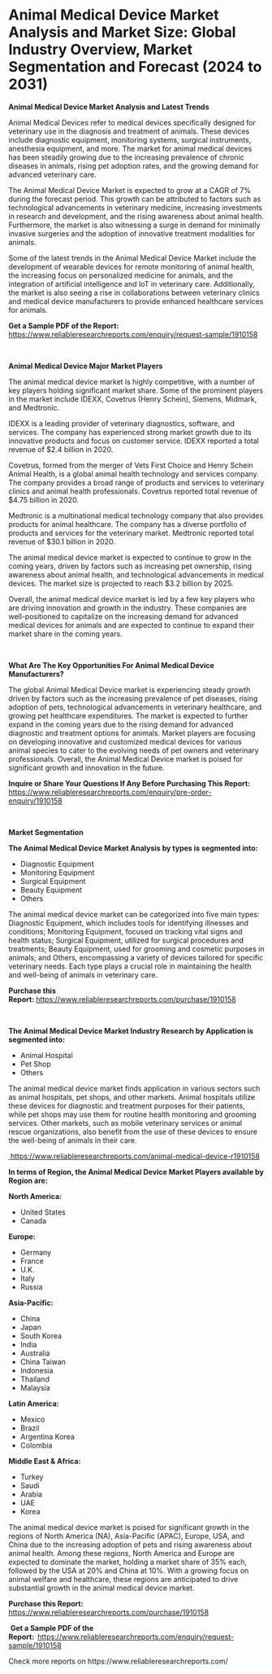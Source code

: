 <p><h1>Animal Medical Device Market Analysis and Market Size: Global Industry Overview, Market Segmentation and Forecast (2024 to 2031)</h1></p><p><strong>Animal Medical Device Market Analysis and Latest Trends</strong></p>
<p><p>Animal Medical Devices refer to medical devices specifically designed for veterinary use in the diagnosis and treatment of animals. These devices include diagnostic equipment, monitoring systems, surgical instruments, anesthesia equipment, and more. The market for animal medical devices has been steadily growing due to the increasing prevalence of chronic diseases in animals, rising pet adoption rates, and the growing demand for advanced veterinary care.</p><p>The Animal Medical Device Market is expected to grow at a CAGR of 7% during the forecast period. This growth can be attributed to factors such as technological advancements in veterinary medicine, increasing investments in research and development, and the rising awareness about animal health. Furthermore, the market is also witnessing a surge in demand for minimally invasive surgeries and the adoption of innovative treatment modalities for animals.</p><p>Some of the latest trends in the Animal Medical Device Market include the development of wearable devices for remote monitoring of animal health, the increasing focus on personalized medicine for animals, and the integration of artificial intelligence and IoT in veterinary care. Additionally, the market is also seeing a rise in collaborations between veterinary clinics and medical device manufacturers to provide enhanced healthcare services for animals.</p></p>
<p><strong>Get a Sample PDF of the Report:&nbsp;</strong> <a href="https://www.reliableresearchreports.com/enquiry/request-sample/1910158">https://www.reliableresearchreports.com/enquiry/request-sample/1910158</a></p>
<p>&nbsp;</p>
<p><strong>Animal Medical Device Major Market Players</strong></p>
<p><p>The animal medical device market is highly competitive, with a number of key players holding significant market share. Some of the prominent players in the market include IDEXX, Covetrus (Henry Schein), Siemens, Midmark, and Medtronic.</p><p>IDEXX is a leading provider of veterinary diagnostics, software, and services. The company has experienced strong market growth due to its innovative products and focus on customer service. IDEXX reported a total revenue of $2.4 billion in 2020.</p><p>Covetrus, formed from the merger of Vets First Choice and Henry Schein Animal Health, is a global animal health technology and services company. The company provides a broad range of products and services to veterinary clinics and animal health professionals. Covetrus reported total revenue of $4.75 billion in 2020.</p><p>Medtronic is a multinational medical technology company that also provides products for animal healthcare. The company has a diverse portfolio of products and services for the veterinary market. Medtronic reported total revenue of $30.1 billion in 2020.</p><p>The animal medical device market is expected to continue to grow in the coming years, driven by factors such as increasing pet ownership, rising awareness about animal health, and technological advancements in medical devices. The market size is projected to reach $3.2 billion by 2025.</p><p>Overall, the animal medical device market is led by a few key players who are driving innovation and growth in the industry. These companies are well-positioned to capitalize on the increasing demand for advanced medical devices for animals and are expected to continue to expand their market share in the coming years.</p></p>
<p>&nbsp;</p>
<p><strong>What Are The Key Opportunities For Animal Medical Device Manufacturers?</strong></p>
<p><p>The global Animal Medical Device market is experiencing steady growth driven by factors such as the increasing prevalence of pet diseases, rising adoption of pets, technological advancements in veterinary healthcare, and growing pet healthcare expenditures. The market is expected to further expand in the coming years due to the rising demand for advanced diagnostic and treatment options for animals. Market players are focusing on developing innovative and customized medical devices for various animal species to cater to the evolving needs of pet owners and veterinary professionals. Overall, the Animal Medical Device market is poised for significant growth and innovation in the future.</p></p>
<p><strong>Inquire or Share Your Questions If Any Before Purchasing This Report:</strong> <a href="https://www.reliableresearchreports.com/enquiry/pre-order-enquiry/1910158">https://www.reliableresearchreports.com/enquiry/pre-order-enquiry/1910158</a></p>
<p>&nbsp;</p>
<p><strong>Market Segmentation</strong></p>
<p><strong>The Animal Medical Device Market Analysis by types is segmented into:</strong></p>
<p><ul><li>Diagnostic Equipment</li><li>Monitoring Equipment</li><li>Surgical Equipment</li><li>Beauty Equipment</li><li>Others</li></ul></p>
<p><p>The animal medical device market can be categorized into five main types: Diagnostic Equipment, which includes tools for identifying illnesses and conditions; Monitoring Equipment, focused on tracking vital signs and health status; Surgical Equipment, utilized for surgical procedures and treatments; Beauty Equipment, used for grooming and cosmetic purposes in animals; and Others, encompassing a variety of devices tailored for specific veterinary needs. Each type plays a crucial role in maintaining the health and well-being of animals in veterinary care.</p></p>
<p><strong>Purchase this Report:&nbsp;</strong><a href="https://www.reliableresearchreports.com/purchase/1910158">https://www.reliableresearchreports.com/purchase/1910158</a></p>
<p>&nbsp;</p>
<p><strong>The Animal Medical Device Market Industry Research by Application is segmented into:</strong></p>
<p><ul><li>Animal Hospital</li><li>Pet Shop</li><li>Others</li></ul></p>
<p><p>The animal medical device market finds application in various sectors such as animal hospitals, pet shops, and other markets. Animal hospitals utilize these devices for diagnostic and treatment purposes for their patients, while pet shops may use them for routine health monitoring and grooming services. Other markets, such as mobile veterinary services or animal rescue organizations, also benefit from the use of these devices to ensure the well-being of animals in their care.</p></p>
<p><a href="https://www.reliableresearchreports.com/animal-medical-device-r1910158">&nbsp;https://www.reliableresearchreports.com/animal-medical-device-r1910158</a></p>
<p><strong>In terms of Region, the Animal Medical Device Market Players available by Region are:</strong></p>
<p>
    <p> <strong> North America: </strong>
        <ul>
            <li>United States</li>
            <li>Canada</li>
        </ul>
        </p> 
    <p> <strong> Europe: </strong>
        <ul>
            <li>Germany</li>
            <li>France</li>
            <li>U.K.</li>
            <li>Italy</li>
            <li>Russia</li>
        </ul>
        </p> 
    <p> <strong> Asia-Pacific: </strong>
        <ul>
            <li>China</li>
            <li>Japan</li>
            <li>South Korea</li>
            <li>India</li>
            <li>Australia</li>
            <li>China Taiwan</li>
            <li>Indonesia</li>
            <li>Thailand</li>
            <li>Malaysia</li>
        </ul>
        </p> 
    <p> <strong> Latin America: </strong>
        <ul>
            <li>Mexico</li>
            <li>Brazil</li>
            <li>Argentina Korea</li>
            <li>Colombia</li>
        </ul>
        </p> 
    <p> <strong> Middle East & Africa: </strong>
        <ul>
            <li>Turkey</li>
            <li>Saudi</li>
            <li>Arabia</li>
            <li>UAE</li>
            <li>Korea</li>
        </ul>
    </p>
    </p>
<p><p>The animal medical device market is poised for significant growth in the regions of North America (NA), Asia-Pacific (APAC), Europe, USA, and China due to the increasing adoption of pets and rising awareness about animal health. Among these regions, North America and Europe are expected to dominate the market, holding a market share of 35% each, followed by the USA at 20% and China at 10%. With a growing focus on animal welfare and healthcare, these regions are anticipated to drive substantial growth in the animal medical device market.</p></p>
<p><strong>Purchase this Report: </strong><a href="https://www.reliableresearchreports.com/purchase/1910158">https://www.reliableresearchreports.com/purchase/1910158</a></p>
<p>&nbsp;<strong>Get a Sample PDF of the Report:&nbsp;&nbsp;</strong><a href="https://www.reliableresearchreports.com/enquiry/request-sample/1910158">https://www.reliableresearchreports.com/enquiry/request-sample/1910158</a></p>
<p><strong></strong></p>
<p>Check more reports on https://www.reliableresearchreports.com/</p>